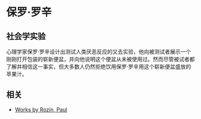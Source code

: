# 保罗·罗辛



## 社会学实验

心理学家保罗·罗辛设计出测试人类厌恶反应的又去实验，他向被测试者展示一个刚刚打开包装的崭新便盆，并向他说明这个便盆从未被使用过。然而尽管被试者都了解并相信这一事实，但大多数人仍然拒绝饮用保罗·罗辛用这个崭新便盆盛放的苹果汁。

## 相关

* [Works by Rozin, Paul](https://philpapers.org/asearch.pl?filterMode=authors&sqc=&onlineOnly=&proOnly=on&year=&freeOnly=&searchStr=Rozin%2C+Paul&sort=impact&hideAbstracts=&showCategories=on&categorizerOn=&newWindow=&filterByAreas=&langFilter=&publishedOnly=&format=html&start=&limit=&jlist=&ap_c1=&ap_c2=)
